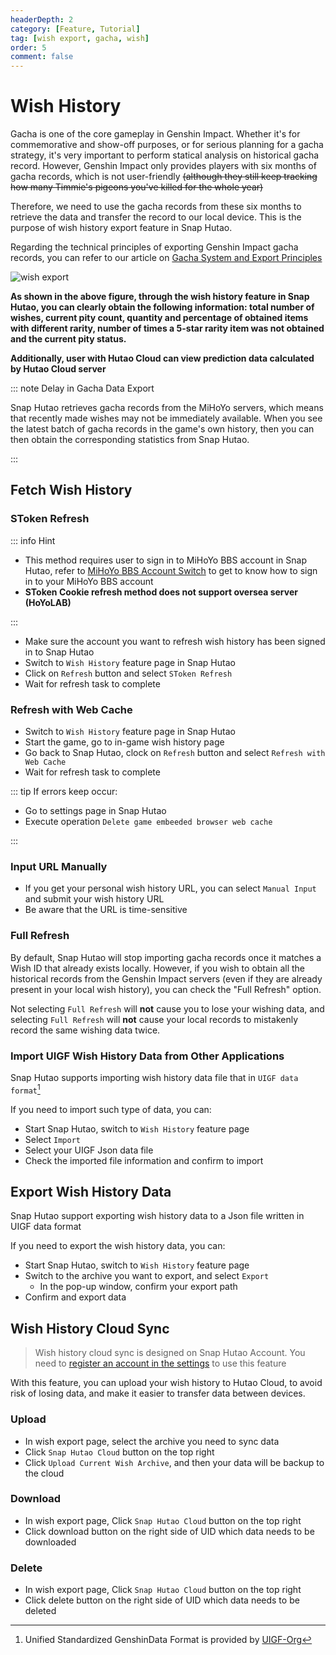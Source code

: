 ```yaml
---
headerDepth: 2
category: [Feature, Tutorial]
tag: [wish export, gacha, wish]
order: 5
comment: false
---
```


# Wish History

Gacha is one of the core gameplay in Genshin Impact. Whether it's for commemorative and show-off purposes,
or for serious planning for a gacha strategy, it's very important to perform statical analysis on historical gacha record.
However, Genshin Impact only provides players with six months of gacha records, which is not user-friendly ~~(although they
still keep tracking how many Timmie's pigeons you've killed for the whole year)~~

Therefore, we need to use the gacha records from these six months to retrieve the data and transfer the record to our
local device. This is the purpose of wish history export feature in Snap Hutao.

Regarding the technical principles of exporting Genshin Impact gacha records,
you can refer to our article on [Gacha System and Export Principles](../advanced/Gacha-system-and-export-principal.html)

![wish export](https://img.alicdn.com/imgextra/i2/1797064093/O1CN01X360be1g6e0wf4UNv_!!1797064093.png_.webp)

**As shown in the above figure, through the wish history feature in Snap Hutao, you can clearly obtain the following information:
total number of wishes, current pity count, quantity and percentage of obtained items with different rarity, number of
times a 5-star rarity item was not obtained and the current pity status.**

**Additionally, user with Hutao Cloud can view prediction data calculated by Hutao Cloud server**

::: note Delay in Gacha Data Export

Snap Hutao retrieves gacha records from the MiHoYo servers, which means that recently made wishes may not be immediately
available. When you see the latest batch of gacha records in the game's own history, then you can then obtain the corresponding
statistics from Snap Hutao.

:::

## Fetch Wish History

### SToken Refresh <Badge text="Recommend" type="tip" />

::: info Hint

- This method requires user to sign in to MiHoYo BBS account in Snap Hutao, refer to
  [MiHoYo BBS Account Switch](mhy-account-switch.md) to get to know how to sign in to your MiHoYo BBS account
- **SToken Cookie refresh method does not support oversea server (HoYoLAB)**

:::

- Make sure the account you want to refresh wish history has been signed in to Snap Hutao
- Switch to `Wish History` feature page in Snap Hutao
- Click on `Refresh` button and select `SToken Refresh`
- Wait for refresh task to complete

### Refresh with Web Cache <Badge text="Oversea Server Supported" type="tip" />

- Switch to `Wish History` feature page in Snap Hutao
- Start the game, go to in-game wish history page
- Go back to Snap Hutao, clock on `Refresh` button and select `Refresh with Web Cache`
- Wait for refresh task to complete

::: tip
If errors keep occur:

- Go to settings page in Snap Hutao
- Execute operation `Delete game embeeded browser web cache`

:::

### Input URL Manually <Badge text="Oversea Server Supported" type="tip" />

- If you get your personal wish history URL, you can select `Manual Input` and submit your wish history URL
- Be aware that the URL is time-sensitive

### Full Refresh

By default, Snap Hutao will stop importing gacha records once it matches a Wish ID that already exists locally.
However, if you wish to obtain all the historical records from the Genshin Impact servers
(even if they are already present in your local wish history), you can check the "Full Refresh" option.

Not selecting `Full Refresh` will **not** cause you to lose your wishing data,
and selecting `Full Refresh` will **not** cause your local records to mistakenly record the same wishing data twice.

### Import UIGF Wish History Data from Other Applications <Badge text="UIGF" type="info" />

Snap Hutao supports importing wish history data file that in `UIGF data format`[^UIGF-Org]

If you need to import such type of data, you can:

- Start Snap Hutao, switch to `Wish History` feature page
- Select `Import`
- Select your UIGF Json data file
- Check the imported file information and confirm to import

## Export Wish History Data <Badge text="UIGF" type="info" />

Snap Hutao support exporting wish history data to a Json file written in UIGF data format

If you need to export the wish history data, you can:

- Start Snap Hutao, switch to `Wish History` feature page
- Switch to the archive you want to export, and select `Export`
  - In the pop-up window, confirm your export path
- Confirm and export data

## Wish History Cloud Sync <Badge text="Beta" type="info" />

> Wish history cloud sync is designed on Snap Hutao Account.
> You need to [register an account in the settings](hutao-settings.md#snap-hutao-account) to use this feature

With this feature, you can upload your wish history to Hutao Cloud, to avoid risk of losing data, and make it easier to
transfer data between devices.

### Upload

- In wish export page, select the archive you need to sync data
- Click `Snap Hutao Cloud` button on the top right
- Click `Upload Current Wish Archive`, and then your data will be backup to the cloud

### Download

- In wish export page, Click `Snap Hutao Cloud` button on the top right
- Click download button on the right side of UID which data needs to be downloaded

### Delete

- In wish export page, Click `Snap Hutao Cloud` button on the top right
- Click delete button on the right side of UID which data needs to be deleted

[^UIGF-Org]: Unified Standardized GenshinData Format is provided by [UIGF-Org](https://uigf.org/)
